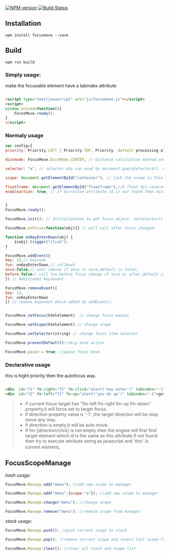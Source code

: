 [![NPM version](https://img.shields.io/npm/v/focusmove.svg?style=flat)](https://www.npmjs.org/package/focusmove) [![Build Status](https://travis-ci.org/ShawnLee2018/FocusMove.js.svg?branch=master)](https://travis-ci.org/ShawnLee2018/FocusMove.js)

## Installation

`npm install focusmove --save`

## Build

`npm run build`
 

 ### Simply usage:

 make the focusable element have a tabindex attribute 
 
 ```html
 
 <script type="text/javascript" src="js/focusmove.js"></script>
 <script>
 window.onload=function(){
     FocusMove.ready();
 }
 </script>
 
 ```
 

### Normaly usage

```javascript
var config={
priority: Priority.LEFT | Priority.TOP, Priority. default processing all.Multiple values can be connected by '|' , e.g. Priority.LEFT | Priority.TOP. when it have Priority.CONTAIN  the other four properties is invalid.

distmode: FocusMove.DistMode.CENTER, // Distance calculation method,center or edge.default is FocusMove.DistMode.EDGE.

selector: "a", // selector who can used by document.querySelectorAll. default is "[tabindex]"

scope: document.getElementById("container"), // lock the scope in this htmlelement.

floatframe: document.getElementById("floatframe"),//A float div covered on the focus element if necessary.
enableaction: true, // if dircetion attribute id is not found then eval dirction string and focus attribute as script.      
       

}
FocusMove.ready(); 

```
```javascript
FocusMove.init(); // Initialization to get focus object. setSelector() and ready() will call this function,you don't have to call it manually.This function will be set the first element to be focused.
```
```javascript
FocusMove.onFocus=function(obj){} // will call after focus changed.
```

```javascript
function onKeyEnterDown(obj) {
    $(obj).trigger("click");
}

FocusMove.addEvent({
key: 13,// keycode
fun: onKeyEnterDown,// callback
once:false,// auto remove if once is ture,default is false;
before:false// call fun before focus change if ture or after,default is false
}) // Additional keysevent.

FocusMove.removeEvent({
key: 13,
fun: onKeyEnterDown
}) // remove keyevent which added by addEvent().

```
```javascript

FocusMove.setFocus(htmlelement)  // change focus manual

FocusMove.setScope(htmlelement) // change scope

FocusMove.setSelector(string) // change focus item selector 

FocusMove.preventDefault()//skip once action

FocusMove.pause = true; //pause focus move

```
 
### Declarative usage

this is hight priority then the autofocus way.

```html

<div  id="f1" fm-right="f2" fm-click="alert('key enter')" tabindex="-1">goto world</div>
<div  id="f2" fm-left="f1" fm-up="alert('you do up')" tabindex="-1">goto world</div>

```


>* if current focus target has "fm-left fm-right fm-up fm-down" property,it will force set to target  focus.
>* if direction property value is '-1' ,the target direction  will be stop move any way.
>* if direction is empty,it will be auto move.
>* if fm-[direction/click] is not empty then the engine will first find target element which id is the same as this attribute.if not found then try to execute attribute string as javascript and 'this' is current element。

## FocusScopeManage 

*hash usage:*

```javascript
FocusMove.Manage.add("menu"); //add new scope to manager

FocusMove.Manage.add("menu",{scope:"a"}); //add new scope to manager

FocusMove.Manage.change("menu"); //change scope

FocusMove.Manage.remove("menu"); //remove scope from manager
```

*stack usage:*

```javascript
FocusMove.Manage.push(); //push current scope to stack.

FocusMove.Manage.pop(); //remove current scope and revert last scope from stack.

FocusMove.Manage.clear(); //clear all stack and scope list.
```

